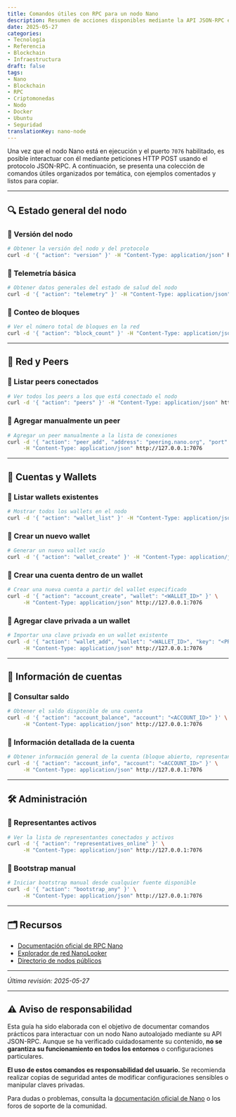 ```yaml
---
title: Comandos útiles con RPC para un nodo Nano
description: Resumen de acciones disponibles mediante la API JSON-RPC en un nodo Nano autoalojado.
date: 2025-05-27
categories:
- Tecnología
- Referencia
- Blockchain
- Infraestructura
draft: false
tags:
- Nano
- Blockchain
- RPC
- Criptomonedas
- Nodo
- Docker
- Ubuntu
- Seguridad
translationKey: nano-node
---
```


Una vez que el nodo Nano está en ejecución y el puerto `7076` habilitado, es posible interactuar con él mediante peticiones HTTP POST usando el protocolo JSON-RPC. A continuación, se presenta una colección de comandos útiles organizados por temática, con ejemplos comentados y listos para copiar.

---

## 🔍 Estado general del nodo

### 🔹 Versión del nodo

```bash
# Obtener la versión del nodo y del protocolo
curl -d '{ "action": "version" }' -H "Content-Type: application/json" http://127.0.0.1:7076
```

### 🔹 Telemetría básica

```bash
# Obtener datos generales del estado de salud del nodo
curl -d '{ "action": "telemetry" }' -H "Content-Type: application/json" http://127.0.0.1:7076
```

### 🔹 Conteo de bloques

```bash
# Ver el número total de bloques en la red
curl -d '{ "action": "block_count" }' -H "Content-Type: application/json" http://127.0.0.1:7076
```

---

## 🧭 Red y Peers

### 🔹 Listar peers conectados

```bash
# Ver todos los peers a los que está conectado el nodo
curl -d '{ "action": "peers" }' -H "Content-Type: application/json" http://127.0.0.1:7076
```

### 🔹 Agregar manualmente un peer

```bash
# Agregar un peer manualmente a la lista de conexiones
curl -d '{ "action": "peer_add", "address": "peering.nano.org", "port": "7075" }' \
     -H "Content-Type: application/json" http://127.0.0.1:7076
```

---

## 🔐 Cuentas y Wallets

### 🔹 Listar wallets existentes

```bash
# Mostrar todos los wallets en el nodo
curl -d '{ "action": "wallet_list" }' -H "Content-Type: application/json" http://127.0.0.1:7076
```

### 🔹 Crear un nuevo wallet

```bash
# Generar un nuevo wallet vacío
curl -d '{ "action": "wallet_create" }' -H "Content-Type: application/json" http://127.0.0.1:7076
```

### 🔹 Crear una cuenta dentro de un wallet

```bash
# Crear una nueva cuenta a partir del wallet especificado
curl -d '{ "action": "account_create", "wallet": "<WALLET_ID>" }' \
     -H "Content-Type: application/json" http://127.0.0.1:7076
```

### 🔹 Agregar clave privada a un wallet

```bash
# Importar una clave privada en un wallet existente
curl -d '{ "action": "wallet_add", "wallet": "<WALLET_ID>", "key": "<PRIVATE_KEY>" }' \
     -H "Content-Type: application/json" http://127.0.0.1:7076
```

---

## 💬 Información de cuentas

### 🔹 Consultar saldo

```bash
# Obtener el saldo disponible de una cuenta
curl -d '{ "action": "account_balance", "account": "<ACCOUNT_ID>" }' \
     -H "Content-Type: application/json" http://127.0.0.1:7076
```

### 🔹 Información detallada de la cuenta

```bash
# Obtener información general de la cuenta (bloque abierto, representante, etc.)
curl -d '{ "action": "account_info", "account": "<ACCOUNT_ID>" }' \
     -H "Content-Type: application/json" http://127.0.0.1:7076
```

---

## 🛠 Administración

### 🔹 Representantes activos

```bash
# Ver la lista de representantes conectados y activos
curl -d '{ "action": "representatives_online" }' \
     -H "Content-Type: application/json" http://127.0.0.1:7076
```

### 🔹 Bootstrap manual

```bash
# Iniciar bootstrap manual desde cualquier fuente disponible
curl -d '{ "action": "bootstrap_any" }' \
     -H "Content-Type: application/json" http://127.0.0.1:7076
```

---

## 🗂 Recursos

- [Documentación oficial de RPC Nano](https://docs.nano.org/commands/rpc-protocol/)
- [Explorador de red NanoLooker](https://nanolooker.com/)
- [Directorio de nodos públicos](https://nanonodes.io/)

---

*Última revisión: 2025-05-27*

---

## ⚠️ Aviso de responsabilidad

Esta guía ha sido elaborada con el objetivo de documentar comandos prácticos para interactuar con un nodo Nano autoalojado mediante su API JSON-RPC. Aunque se ha verificado cuidadosamente su contenido, **no se garantiza su funcionamiento en todos los entornos** o configuraciones particulares.

**El uso de estos comandos es responsabilidad del usuario.** Se recomienda realizar copias de seguridad antes de modificar configuraciones sensibles o manipular claves privadas.

Para dudas o problemas, consulta la [documentación oficial de Nano](https://docs.nano.org/commands/rpc-protocol/) o los foros de soporte de la comunidad.

